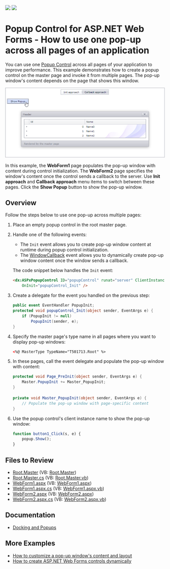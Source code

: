 <!-- default badges list -->
[![](https://img.shields.io/badge/Open_in_DevExpress_Support_Center-FF7200?style=flat-square&logo=DevExpress&logoColor=white)](https://supportcenter.devexpress.com/ticket/details/T501713)
[![](https://img.shields.io/badge/📖_How_to_use_DevExpress_Examples-e9f6fc?style=flat-square)](https://docs.devexpress.com/GeneralInformation/403183)
<!-- default badges end -->
# Popup Control for ASP.NET Web Forms - How to use one pop-up across all pages of an application

You can use one [Popup Control](https://docs.devexpress.com/AspNet/3582/components/docking-and-popups/popup-control) across all pages of your application to improve performance. This example demonstrates how to create a popup control on the master page and invoke it from multiple pages. The pop-up window's content depends on the page that shows this window.

![Popup Window](popup.png)

In this example, the **WebForm1** page populates the pop-up window with content during control initialization. The **WebForm2** page specifies the window's content once the control sends a callback to the server. Use **Init approach** and **Callback approach** menu items to switch between these pages. Click the **Show Popup** button to show the pop-up window.

## Overview

Follow the steps below to use one pop-up across multiple pages:

1. Place an empty popup control in the root master page.

2. Handle one of the following events:

    * The `Init` event allows you to create pop-up window content at runtime during popup control initialization.
    * The [WindowCallback](https://docs.devexpress.com/AspNet/DevExpress.Web.ASPxPopupControlBase.WindowCallback) event allows you to dynamically create pop-up window content once the window sends a callback.

    The code snippet below handles the `Init` event:

    ```aspx
    <dx:ASPxPopupControl ID="popupControl" runat="server" ClientInstanceName="popup" 
        OnInit="popupControl_Init" />
    ```

3. Create a delegate for the event you handled on the previous step:

    ```cs
    public event EventHandler PopupInit;
    protected void popupControl_Init(object sender, EventArgs e) {
        if (PopupInit != null)
            PopupInit(sender, e);
    }
    ```

4. Specify the master page's type name in all pages where you want to display pop-up windows:

    ```aspx
    <%@ MasterType TypeName="T501713.Root" %>
    ```

5. In these pages, call the event delegate and populate the pop-up window with content:

    ```cs
    protected void Page_PreInit(object sender, EventArgs e) {
        Master.PopupInit += Master_PopupInit;
    }

    private void Master_PopupInit(object sender, EventArgs e) {
        // Populate the pop-up window with page-specific content
    }
    ```

6. Use the popup control's client instance name to show the pop-up window:

    ```js
    function button1_Click(s, e) {
        popup.Show();
    }
    ```

## Files to Review

* [Root.Master](./CS/T501713/Root.Master) (VB: [Root.Master](./VB/T501713/Root.Master))
* [Root.Master.cs](./CS/T501713/Root.Master.cs) (VB: [Root.Master.vb](./VB/T501713/Root.Master.vb))
* [WebForm1.aspx](./CS/T501713/WebForm1.aspx) (VB: [WebForm1.aspx](./VB/T501713/WebForm1.aspx))
* [WebForm1.aspx.cs](./CS/T501713/WebForm1.aspx.cs) (VB: [WebForm1.aspx.vb](./VB/T501713/WebForm1.aspx.vb))
* [WebForm2.aspx](./CS/T501713/WebForm2.aspx) (VB: [WebForm2.aspx](./VB/T501713/WebForm2.aspx))
* [WebForm2.aspx.cs](./CS/T501713/WebForm2.aspx.cs) (VB: [WebForm2.aspx.vb](./VB/T501713/WebForm2.aspx.vb))

## Documentation

- [Docking and Popups](https://docs.devexpress.com/AspNet/14830/components/docking-and-popups)

## More Examples

- [How to customize a pop-up window's content and layout](https://github.com/DevExpress-Examples/asp-net-web-forms-popup-customize-content-and-layout)
- [How to create ASP.NET Web Forms controls dynamically](https://github.com/DevExpress-Examples/asp-net-web-forms-create-controls-dynamically)
